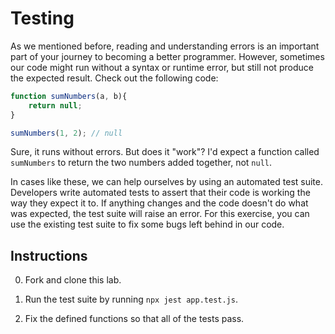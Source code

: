 # Testing

As we mentioned before, reading and understanding errors is an important part of your journey to becoming a better programmer. However, sometimes our code might run without a syntax or runtime error, but still not produce the expected result. Check out the following code:

```js
function sumNumbers(a, b){
    return null;
}

sumNumbers(1, 2); // null
```

Sure, it runs without errors. But does it "work"? I'd expect a function called `sumNumbers` to return the two numbers added together, not `null`.

In cases like these, we can help ourselves by using an automated test suite. Developers write automated tests to assert that their code is working the way they expect it to. If anything changes and the code doesn't do what was expected, the test suite will raise an error. For this exercise, you can use the existing test suite to fix some bugs left behind in our code. 

## Instructions

0. Fork and clone this lab.

1. Run the test suite by running `npx jest app.test.js`. 

2. Fix the defined functions so that all of the tests pass. 